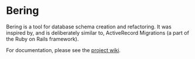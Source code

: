 Bering
======

Bering is a tool for database schema creation and refactoring.  It was inspired by, and is
deliberately similar to, ActiveRecord Migrations (a part of the Ruby on Rails framework).

For documentation, please see the [project wiki](https://github.com/rsutphin/bering/wiki).
